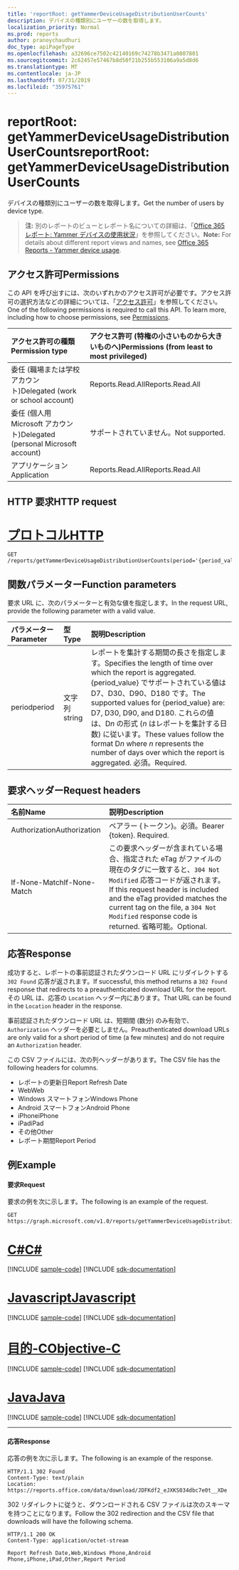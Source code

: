 ```yaml
---
title: 'reportRoot: getYammerDeviceUsageDistributionUserCounts'
description: デバイスの種類別にユーザーの数を取得します。
localization_priority: Normal
ms.prod: reports
author: pranoychaudhuri
doc_type: apiPageType
ms.openlocfilehash: a32696ce7502c42140169c74278b3471a0807801
ms.sourcegitcommit: 2c62457e57467b8d50f21b255b553106a9a5d8d6
ms.translationtype: MT
ms.contentlocale: ja-JP
ms.lasthandoff: 07/31/2019
ms.locfileid: "35975761"
---
```

# <a name="reportroot-getyammerdeviceusagedistributionusercounts"></a><span data-ttu-id="9c199-103">reportRoot: getYammerDeviceUsageDistributionUserCounts</span><span class="sxs-lookup"><span data-stu-id="9c199-103">reportRoot: getYammerDeviceUsageDistributionUserCounts</span></span>

<span data-ttu-id="9c199-104">デバイスの種類別にユーザーの数を取得します。</span><span class="sxs-lookup"><span data-stu-id="9c199-104">Get the number of users by device type.</span></span>

> <span data-ttu-id="9c199-105">**注:** 別のレポートのビューとレポート名についての詳細は、「[Office 365 レポート: Yammer デバイスの使用状況](https://support.office.com/client/Yammer-device-usage-b793ffdd-effa-43d0-849a-b1ca2e899f38)」を参照してください。</span><span class="sxs-lookup"><span data-stu-id="9c199-105">**Note:** For details about different report views and names, see [Office 365 Reports - Yammer device usage](https://support.office.com/client/Yammer-device-usage-b793ffdd-effa-43d0-849a-b1ca2e899f38).</span></span>

## <a name="permissions"></a><span data-ttu-id="9c199-106">アクセス許可</span><span class="sxs-lookup"><span data-stu-id="9c199-106">Permissions</span></span>

<span data-ttu-id="9c199-p101">この API を呼び出すには、次のいずれかのアクセス許可が必要です。アクセス許可の選択方法などの詳細については、「[アクセス許可](/graph/permissions-reference)」を参照してください。</span><span class="sxs-lookup"><span data-stu-id="9c199-p101">One of the following permissions is required to call this API. To learn more, including how to choose permissions, see [Permissions](/graph/permissions-reference).</span></span>

| <span data-ttu-id="9c199-109">アクセス許可の種類</span><span class="sxs-lookup"><span data-stu-id="9c199-109">Permission type</span></span>                        | <span data-ttu-id="9c199-110">アクセス許可 (特権の小さいものから大きいものへ)</span><span class="sxs-lookup"><span data-stu-id="9c199-110">Permissions (from least to most privileged)</span></span> |
| :------------------------------------- | :--------------------------------------- |
| <span data-ttu-id="9c199-111">委任 (職場または学校アカウント)</span><span class="sxs-lookup"><span data-stu-id="9c199-111">Delegated (work or school account)</span></span>     | <span data-ttu-id="9c199-112">Reports.Read.All</span><span class="sxs-lookup"><span data-stu-id="9c199-112">Reports.Read.All</span></span>                         |
| <span data-ttu-id="9c199-113">委任 (個人用 Microsoft アカウント)</span><span class="sxs-lookup"><span data-stu-id="9c199-113">Delegated (personal Microsoft account)</span></span> | <span data-ttu-id="9c199-114">サポートされていません。</span><span class="sxs-lookup"><span data-stu-id="9c199-114">Not supported.</span></span>                           |
| <span data-ttu-id="9c199-115">アプリケーション</span><span class="sxs-lookup"><span data-stu-id="9c199-115">Application</span></span>                            | <span data-ttu-id="9c199-116">Reports.Read.All</span><span class="sxs-lookup"><span data-stu-id="9c199-116">Reports.Read.All</span></span>                         |

## <a name="http-request"></a><span data-ttu-id="9c199-117">HTTP 要求</span><span class="sxs-lookup"><span data-stu-id="9c199-117">HTTP request</span></span>


# <a name="httptabhttp"></a>[<span data-ttu-id="9c199-118">プロトコル</span><span class="sxs-lookup"><span data-stu-id="9c199-118">HTTP</span></span>](#tab/http)
<!-- { "blockType": "ignored" } --> 

```http
GET /reports/getYammerDeviceUsageDistributionUserCounts(period='{period_value}')
```

## <a name="function-parameters"></a><span data-ttu-id="9c199-119">関数パラメーター</span><span class="sxs-lookup"><span data-stu-id="9c199-119">Function parameters</span></span>

<span data-ttu-id="9c199-120">要求 URL に、次のパラメーターと有効な値を指定します。</span><span class="sxs-lookup"><span data-stu-id="9c199-120">In the request URL, provide the following parameter with a valid value.</span></span>

| <span data-ttu-id="9c199-121">パラメーター</span><span class="sxs-lookup"><span data-stu-id="9c199-121">Parameter</span></span> | <span data-ttu-id="9c199-122">型</span><span class="sxs-lookup"><span data-stu-id="9c199-122">Type</span></span>   | <span data-ttu-id="9c199-123">説明</span><span class="sxs-lookup"><span data-stu-id="9c199-123">Description</span></span>                              |
| :-------- | :----- | :--------------------------------------- |
| <span data-ttu-id="9c199-124">period</span><span class="sxs-lookup"><span data-stu-id="9c199-124">period</span></span>    | <span data-ttu-id="9c199-125">文字列</span><span class="sxs-lookup"><span data-stu-id="9c199-125">string</span></span> | <span data-ttu-id="9c199-126">レポートを集計する期間の長さを指定します。</span><span class="sxs-lookup"><span data-stu-id="9c199-126">Specifies the length of time over which the report is aggregated.</span></span> <span data-ttu-id="9c199-127">{period_value} でサポートされている値は D7、D30、D90、D180 です。</span><span class="sxs-lookup"><span data-stu-id="9c199-127">The supported values for {period_value} are: D7, D30, D90, and D180.</span></span> <span data-ttu-id="9c199-128">これらの値は、D*n* の形式 (*n* はレポートを集計する日数) に従います。</span><span class="sxs-lookup"><span data-stu-id="9c199-128">These values follow the format D*n* where *n* represents the number of days over which the report is aggregated.</span></span> <span data-ttu-id="9c199-129">必須。</span><span class="sxs-lookup"><span data-stu-id="9c199-129">Required.</span></span> |

## <a name="request-headers"></a><span data-ttu-id="9c199-130">要求ヘッダー</span><span class="sxs-lookup"><span data-stu-id="9c199-130">Request headers</span></span>

| <span data-ttu-id="9c199-131">名前</span><span class="sxs-lookup"><span data-stu-id="9c199-131">Name</span></span>          | <span data-ttu-id="9c199-132">説明</span><span class="sxs-lookup"><span data-stu-id="9c199-132">Description</span></span>                              |
| :------------ | :--------------------------------------- |
| <span data-ttu-id="9c199-133">Authorization</span><span class="sxs-lookup"><span data-stu-id="9c199-133">Authorization</span></span> | <span data-ttu-id="9c199-p103">ベアラー {トークン}。必須。</span><span class="sxs-lookup"><span data-stu-id="9c199-p103">Bearer {token}. Required.</span></span>                |
| <span data-ttu-id="9c199-136">If-None-Match</span><span class="sxs-lookup"><span data-stu-id="9c199-136">If-None-Match</span></span> | <span data-ttu-id="9c199-137">この要求ヘッダーが含まれている場合、指定された eTag がファイルの現在のタグに一致すると、`304 Not Modified` 応答コードが返されます。</span><span class="sxs-lookup"><span data-stu-id="9c199-137">If this request header is included and the eTag provided matches the current tag on the file, a `304 Not Modified` response code is returned.</span></span> <span data-ttu-id="9c199-138">省略可能。</span><span class="sxs-lookup"><span data-stu-id="9c199-138">Optional.</span></span> |

## <a name="response"></a><span data-ttu-id="9c199-139">応答</span><span class="sxs-lookup"><span data-stu-id="9c199-139">Response</span></span>

<span data-ttu-id="9c199-140">成功すると、レポートの事前認証されたダウンロード URL にリダイレクトする `302 Found` 応答が返されます。</span><span class="sxs-lookup"><span data-stu-id="9c199-140">If successful, this method returns a `302 Found` response that redirects to a preauthenticated download URL for the report.</span></span> <span data-ttu-id="9c199-141">その URL は、応答の `Location` ヘッダー内にあります。</span><span class="sxs-lookup"><span data-stu-id="9c199-141">That URL can be found in the `Location` header in the response.</span></span>

<span data-ttu-id="9c199-142">事前認証されたダウンロード URL は、短期間 (数分) のみ有効で、`Authorization` ヘッダーを必要としません。</span><span class="sxs-lookup"><span data-stu-id="9c199-142">Preauthenticated download URLs are only valid for a short period of time (a few minutes) and do not require an `Authorization` header.</span></span>

<span data-ttu-id="9c199-143">この CSV ファイルには、次の列ヘッダーがあります。</span><span class="sxs-lookup"><span data-stu-id="9c199-143">The CSV file has the following headers for columns.</span></span>

- <span data-ttu-id="9c199-144">レポートの更新日</span><span class="sxs-lookup"><span data-stu-id="9c199-144">Report Refresh Date</span></span>
- <span data-ttu-id="9c199-145">Web</span><span class="sxs-lookup"><span data-stu-id="9c199-145">Web</span></span>
- <span data-ttu-id="9c199-146">Windows スマートフォン</span><span class="sxs-lookup"><span data-stu-id="9c199-146">Windows Phone</span></span>
- <span data-ttu-id="9c199-147">Android スマートフォン</span><span class="sxs-lookup"><span data-stu-id="9c199-147">Android Phone</span></span>
- <span data-ttu-id="9c199-148">iPhone</span><span class="sxs-lookup"><span data-stu-id="9c199-148">iPhone</span></span>
- <span data-ttu-id="9c199-149">iPad</span><span class="sxs-lookup"><span data-stu-id="9c199-149">iPad</span></span>
- <span data-ttu-id="9c199-150">その他</span><span class="sxs-lookup"><span data-stu-id="9c199-150">Other</span></span>
- <span data-ttu-id="9c199-151">レポート期間</span><span class="sxs-lookup"><span data-stu-id="9c199-151">Report Period</span></span>

## <a name="example"></a><span data-ttu-id="9c199-152">例</span><span class="sxs-lookup"><span data-stu-id="9c199-152">Example</span></span>

#### <a name="request"></a><span data-ttu-id="9c199-153">要求</span><span class="sxs-lookup"><span data-stu-id="9c199-153">Request</span></span>

<span data-ttu-id="9c199-154">要求の例を次に示します。</span><span class="sxs-lookup"><span data-stu-id="9c199-154">The following is an example of the request.</span></span>

<!--{
  "blockType": "request",
  "isComposable": true,
  "name": "reportroot_getyammerdeviceusagedistributionusercounts"
}-->

```http
GET https://graph.microsoft.com/v1.0/reports/getYammerDeviceUsageDistributionUserCounts(period='D7')
```
# <a name="ctabcsharp"></a>[<span data-ttu-id="9c199-155">C#</span><span class="sxs-lookup"><span data-stu-id="9c199-155">C#</span></span>](#tab/csharp)
[!INCLUDE [sample-code](../includes/snippets/csharp/reportroot-getyammerdeviceusagedistributionusercounts-csharp-snippets.md)]
[!INCLUDE [sdk-documentation](../includes/snippets/snippets-sdk-documentation-link.md)]

# <a name="javascripttabjavascript"></a>[<span data-ttu-id="9c199-156">Javascript</span><span class="sxs-lookup"><span data-stu-id="9c199-156">Javascript</span></span>](#tab/javascript)
[!INCLUDE [sample-code](../includes/snippets/javascript/reportroot-getyammerdeviceusagedistributionusercounts-javascript-snippets.md)]
[!INCLUDE [sdk-documentation](../includes/snippets/snippets-sdk-documentation-link.md)]

# <a name="objective-ctabobjc"></a>[<span data-ttu-id="9c199-157">目的-C</span><span class="sxs-lookup"><span data-stu-id="9c199-157">Objective-C</span></span>](#tab/objc)
[!INCLUDE [sample-code](../includes/snippets/objc/reportroot-getyammerdeviceusagedistributionusercounts-objc-snippets.md)]
[!INCLUDE [sdk-documentation](../includes/snippets/snippets-sdk-documentation-link.md)]

# <a name="javatabjava"></a>[<span data-ttu-id="9c199-158">Java</span><span class="sxs-lookup"><span data-stu-id="9c199-158">Java</span></span>](#tab/java)
[!INCLUDE [sample-code](../includes/snippets/java/reportroot-getyammerdeviceusagedistributionusercounts-java-snippets.md)]
[!INCLUDE [sdk-documentation](../includes/snippets/snippets-sdk-documentation-link.md)]

---


#### <a name="response"></a><span data-ttu-id="9c199-159">応答</span><span class="sxs-lookup"><span data-stu-id="9c199-159">Response</span></span>

<span data-ttu-id="9c199-160">応答の例を次に示します。</span><span class="sxs-lookup"><span data-stu-id="9c199-160">The following is an example of the response.</span></span>

<!-- {
  "blockType": "response",
  "truncated": true,
  "@odata.type": "microsoft.graph.report"
} -->

```http
HTTP/1.1 302 Found
Content-Type: text/plain
Location: https://reports.office.com/data/download/JDFKdf2_eJXKS034dbc7e0t__XDe
```

<span data-ttu-id="9c199-161">302 リダイレクトに従うと、ダウンロードされる CSV ファイルは次のスキーマを持つことになります。</span><span class="sxs-lookup"><span data-stu-id="9c199-161">Follow the 302 redirection and the CSV file that downloads will have the following schema.</span></span>

<!-- { "blockType": "ignored" } --> 

```http
HTTP/1.1 200 OK
Content-Type: application/octet-stream

Report Refresh Date,Web,Windows Phone,Android Phone,iPhone,iPad,Other,Report Period
```
<!-- uuid: 8fcb5dbc-d5aa-4681-8e31-b001d5168d79 
2015-10-25 14:57:30 UTC -->
<!-- {
  "type": "#page.annotation",
  "description": "Example",
  "keywords": "",
  "section": "documentation",
  "tocPath": "",
  "suppressions": [
  ]
}-->
